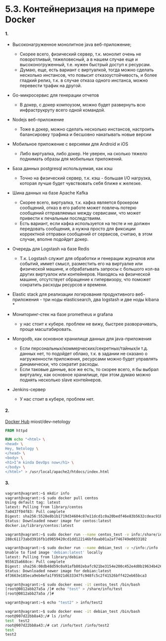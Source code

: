 # 5.3. Контейнеризация на примере Docker 

#### 1.
* Высоконагруженное монолитное java веб-приложение;
    * Скорее всего, физический сервер, т.к. монолит очень не поворотливый, тяжеловесный, а в нашем случае еще и высоконогруженный, т.е. нужен быстрый доступ к ресурсам.
    * Думаю, еще, есть вариант с виртуалкой, тогда можно сделать несколько инстансов, что повысит отказоустойчивость, и более гладкий релиз, т.к. в случае отказа одного инстанса, можно перевести трафик на другой.
    
* Go-микросервис для генерации отчетов
    * В докер, с докер компоузом, можно будет развернуть всю инфраструкруту всего одной командой.
    
* Nodejs веб-приложение
    * Тоже в докер, можно сделать несколько инстансов, настроить балансировку трафика и бесшовно накатывать новые версии
    
* Мобильное приложение c версиями для Android и iOS
    * Либо виртуалка, либо докер. Не уверен, на сколько тяжело поднимать образы для мобильных приложений.
    
* База данных postgresql используемая, как кэш
    * Точно на физический сервер, т.к. кэш - большая I/O нагрузка, которая лучше будет чувствовать себя ближе к железке.
    
* Шина данных на базе Apache Kafka
    * Скорее всего, виртуалка, т.к. кафка является брокером сообщений, отказ в его работе может повлечь потерю сообщений отправляемых между сервисами, что может привести к печальным последствиям.
    * Есть вариант, если кафка используется на тесте и не должен передовать сообщения, а нужна просто для фиксиции корректной отправки сообщений от сервисов, считаю, в этом случае, вполне подойдет докер.
    
* Очередь для Logstash на базе Redis 
    * Т.к. Logstash служит для обработки и генерации журналов или событий, иммет смысл, разместить его на виртуалке или физической машине, и обрабатывать запросы с большого кол-ва других виртуалок или контейнеров. Находясь на физической машине, отсутствует обращение к гипервизору, что поможет сократить расходы ресурсов и времени.
    
* Elastic stack для реализации логирования продуктивного веб-приложения - три ноды elasticsearch, два logstash и две ноды kibana
    * 
    
* Мониторинг-стек на базе prometheus и grafana
    * у нас стоит к кубере. проблем не вижу, быстрее разворачивать, проще масштабировать.
    
* Mongodb, как основное хранилище данных для java-приложения
    * Если персональных/коммерческих/секретных/тайных/и т.д. данных нет, то подойдет облако, т.к. в задании не сказано о нагруженности приложения, ресурсами можно будет управлять динамически, что сократит расходы.
    * Если таковые данные, все же есть, то скорее всего, я бы выбрал виртуалку, как основное хранилище, при этом думаю можно поднять несколько slave контейнеров.
    
* Jenkins-сервер
    * У нас стоит в кубере, проблем нет.
    
#### 2.
[Docker Hub](https://hub.docker.com/repository/docker/miost/dev-netology)
miost/dev-netology

```Dockerfile
FROM httpd

RUN echo "<html> \
<head> \
Hey, Netology \
</head> \
<body> \
<h1>I’m kinda DevOps now</h1> \
</body> \
</html>" > /usr/local/apache2/htdocs/index.html
```
#### 3. 
```bash
vagrant@vagrant:~$ mkdir info
vagrant@vagrant:~$ sudo docker pull centos
Using default tag: latest
latest: Pulling from library/centos
7a0437f04f83: Pull complete
Digest: sha256:5528e8b1b1719d34604c87e11dcd1c0a20bedf46e83b5632cdeac91b8c04efc1
Status: Downloaded newer image for centos:latest
docker.io/library/centos:latest

vagrant@vagrant:~$ sudo docker run --name centos_test -v info:/share/info -d centos sleep 9999999
288c61173abd3916fb1d9859420cd1dd122146bfdaab01a2af746749e0033102

vagrant@vagrant:~$ sudo docker run --name debian_test -v ~/info:/info -d debian:latest sleep 999999999
Unable to find image 'debian:latest' locally
latest: Pulling from library/debian
955615a668ce: Pull complete
Digest: sha256:08db48d59c0a91afb802ebafc921be3154e200c452e4d0b19634b426b03e0e25
Status: Downloaded newer image for debian:latest
4f3663e185eca9eb4efa1f95921d633347fc948fc5c2f41526bff422eb65bca3

vagrant@vagrant:~$ sudo docker exec -it centos_test /bin/bash
[root@0812abb27a5a /]# echo "test" > /share/info/test  
[root@0812abb27a5a /]#

vagrant@vagrant:~$ echo "test2" > info/test2

vagrant@vagrant:~$ sudo docker exec -it debian_test /bin/bash
root@907d22bb8a43:/# ls /info/
test  test2
root@907d22bb8a43:/# cat /info/test /info/test2 
test
test2
```